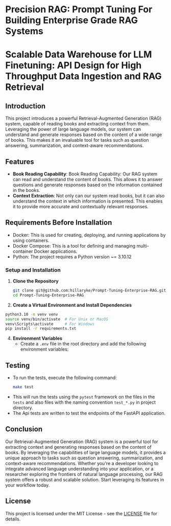 # Precision RAG: Prompt Tuning For Building Enterprise Grade RAG Systems

# Scalable Data Warehouse for LLM Finetuning: API Design for High Throughput Data Ingestion and RAG Retrieval

## Introduction

This project introduces a powerful Retrieval-Augmented Generation (RAG) system, capable of reading books and extracting context from them. Leveraging the power of large language models, our system can understand and generate responses based on the content of a wide range of books. This makes it an invaluable tool for tasks such as question answering, summarization, and context-aware recommendations.


## Features

- **Book Reading Capability**: Book Reading Capability: Our RAG system can read and understand the content of books. This allows it to answer questions and generate responses based on the information contained in the books.
- **Context Extraction**: Not only can our system read books, but it can also understand the context in which information is presented. This enables it to provide more accurate and contextually relevant responses.

## Requirements Before Installation
  - Docker: This is used for creating, deploying, and running applications by using containers.
  - Docker Compose: This is a tool for defining and managing multi-container Docker applications.
  - Python: The project requires a Python version ~= 3.10.12

### Setup and Installation
1. **Clone the Repository**
    ```bash
    git clone git@github.com:hillaryke/Prompt-Tuning-Enterprise-RAG.git
    cd Prompt-Tuning-Enterprise-RAG
    ```

2. **Create a Virtual Environment and Install Dependencies**
```bash
python3.10 -m venv venv
source venv/bin/activate  # For Unix or MacOS
venv\Scripts\activate     # For Windows
pip install -r requirements.txt
```

4. **Environment Variables**
    - Create a `.env` file in the root directory and add the following environment variables:


## Testing
- To run the tests, execute the following command:
    ```bash
    make test
    ```
- This will run the tests using the `pytest` framework on the files in the `tests`  and also files with the naming convention `test_*.py` in project directory.
- The Api tests are written to test the endpoints of the FastAPI application.
    
## Conclusion
Our Retrieval-Augmented Generation (RAG) system is a powerful tool for extracting context and generating responses based on the content of books. By leveraging the capabilities of large language models, it provides a unique approach to tasks such as question answering, summarization, and context-aware recommendations. Whether you're a developer looking to integrate advanced language understanding into your application, or a researcher exploring the frontiers of natural language processing, our RAG system offers a robust and scalable solution. Start leveraging its features in your workflow today.

## License
This project is licensed under the MIT License - see the [LICENSE](LICENSE) file for details.